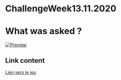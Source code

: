 # ChallengeWeek13.11.2020

# What was asked ?

[![Preview](https://raw.githubusercontent.com/Bruxellesflorian/leaving_the_field/master/preview.PNG)]()

## Link content
[Lien vers le jeu](https://bruxellesflorian.github.io/ChallengeWeek13.11.2020/.)
